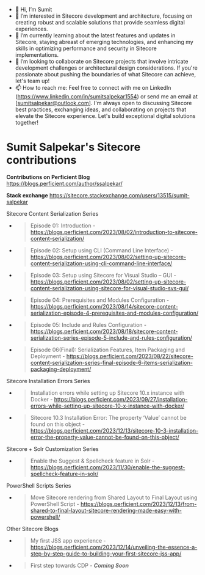 - 👋 Hi, I’m Sumit
- 👀 I’m interested in Sitecore development and architecture, focusing on creating robust and scalable solutions that provide seamless digital experiences.
- 🌱 I’m currently learning about the latest features and updates in Sitecore, staying abreast of emerging technologies, and enhancing my skills in optimizing performance and security in Sitecore implementations.
- 💞️ I’m looking to collaborate on Sitecore projects that involve intricate development challenges or architectural design considerations. If you're passionate about pushing the boundaries of what Sitecore can achieve, let's team up!
- 📫 How to reach me: Feel free to connect with me on LinkedIn (https://www.linkedin.com/in/sumitsalpekar1554) or send me an email at [sumitsalpekar@outlook.com]. I'm always open to discussing Sitecore best practices, exchanging ideas, and collaborating on projects that elevate the Sitecore experience. Let's build exceptional digital solutions together!

# Sumit Salpekar's Sitecore contributions

**Contributions on Perficient Blog**
https://blogs.perficient.com/author/ssalpekar/

**Stack exchange**
https://sitecore.stackexchange.com/users/13515/sumit-salpekar

Sitecore Content Serialization Series
- > Episode 01: Introduction - https://blogs.perficient.com/2023/08/02/introduction-to-sitecore-content-serialization/
- > Episode 02: Setup using CLI (Command Line Interface) - https://blogs.perficient.com/2023/08/02/setting-up-sitecore-content-serialization-using-cli-command-line-interface/
- > Episode 03: Setup using Sitecore for Visual Studio – GUI - https://blogs.perficient.com/2023/08/02/setting-up-sitecore-content-serialization-using-sitecore-for-visual-studio-svs-gui/
- > Episode 04: Prerequisites and Modules Configuration - https://blogs.perficient.com/2023/08/14/sitecore-content-serialization-episode-4-prerequisites-and-modules-configuration/ 
- > Episode 05: Include and Rules Configuration - https://blogs.perficient.com/2023/08/18/sitecore-content-serialization-series-episode-5-include-and-rules-configuration/
- > Episode 06(Final): Serialization Features, Item Packaging and Deployment - https://blogs.perficient.com/2023/08/22/sitecore-content-serialization-series-final-episode-6-items-serialization-packaging-deployment/

Sitecore Installation Errors Series
- > Installation errors while setting up Sitecore 10.x instance with Docker - https://blogs.perficient.com/2023/09/27/installation-errors-while-setting-up-sitecore-10-x-instance-with-docker/
- > Sitecore 10.3 Installation Error: The property ‘Value’ cannot be found on this object - https://blogs.perficient.com/2023/12/13/sitecore-10-3-installation-error-the-property-value-cannot-be-found-on-this-object/

Sitecore + Solr Customization Series
- > Enable the Suggest & Spellcheck feature in Solr - https://blogs.perficient.com/2023/11/30/enable-the-suggest-spellcheck-feature-in-solr/

PowerShell Scripts Series
- > Move Sitecore rendering from Shared Layout to Final Layout using PowerShell Script - https://blogs.perficient.com/2023/12/13/from-shared-to-final-layout-sitecore-rendering-made-easy-with-powershell/

Other Sitecore Blogs
- > My first JSS app experience - https://blogs.perficient.com/2023/12/14/unveiling-the-essence-a-step-by-step-guide-to-building-your-first-sitecore-jss-app/
- > First step towards CDP - **_Coming Soon_** 

